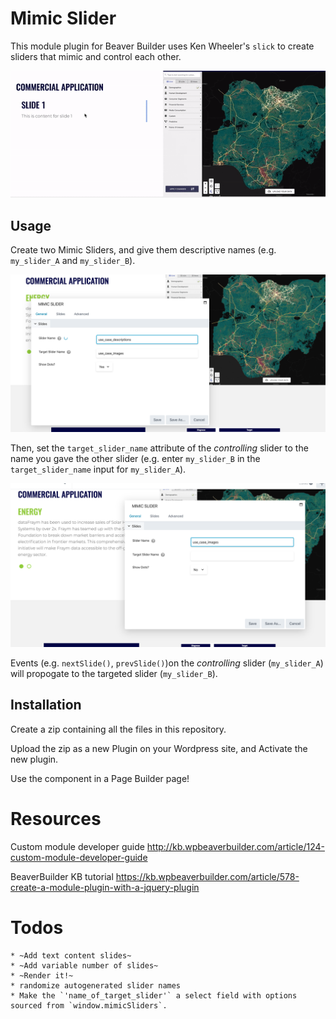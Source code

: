 # Mimic Slider
This module plugin for Beaver Builder uses Ken Wheeler's `slick` to create sliders that mimic and control each other.

![Module Demo](assets/module-demo.gif?raw=true)

## Usage

Create two Mimic Sliders, and give them descriptive names (e.g. `my_slider_A` and `my_slider_B`).

![Parent Slider](assets/parent_slider.png)

Then, set the `target_slider_name` attribute of the _controlling_ slider to the name you gave the other slider (e.g. enter `my_slider_B` in the `target_slider_name` input for `my_slider_A`). 

![Child Slider](assets/child_slider.png)

Events (e.g. `nextSlide()`, `prevSlide()`)on the _controlling_ slider (`my_slider_A`) will propogate to the targeted slider (`my_slider_B`).

## Installation

Create a zip containing all the files in this repository.

Upload the zip as a new Plugin on your Wordpress site, and Activate the new plugin.

Use the component in a Page Builder page!

# Resources

Custom module developer guide http://kb.wpbeaverbuilder.com/article/124-custom-module-developer-guide

BeaverBuilder KB tutorial https://kb.wpbeaverbuilder.com/article/578-create-a-module-plugin-with-a-jquery-plugin

# Todos
    * ~Add text content slides~
    * ~Add variable number of slides~
    * ~Render it!~
    * randomize autogenerated slider names
    * Make the `'name_of_target_slider'` a select field with options sourced from `window.mimicSliders`.

